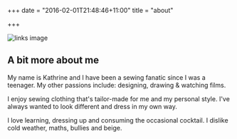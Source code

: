 +++
date = "2016-02-01T21:48:46+11:00"
title = "about"

+++

![links image](/img/berneiandi-aboutme.png)

## A bit more about me

My name is Kathrine and I have been a sewing fanatic since I was a teenager. My other passions include: designing, drawing & watching films. 
 
I enjoy sewing clothing that's tailor-made for me and my personal style. I've always wanted to look different and dress in my own way. 
 
I love learning, dressing up and consuming the occasional cocktail. 
I dislike cold weather, maths, bullies and beige. 